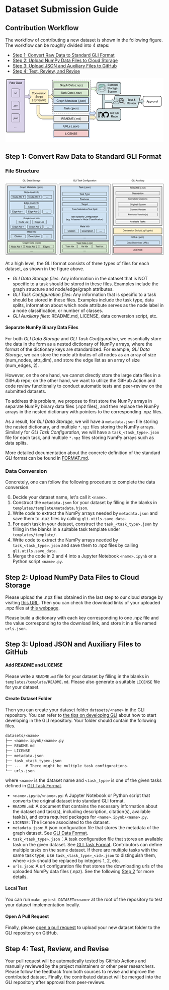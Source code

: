# Dataset Submission Guide

## Contribution Workflow

The workflow of contributing a new dataset is shown in the following figure. The workflow can be roughly divided into 4 steps:

- [Step 1: Convert Raw Data to Standard GLI Format](#step-1-convert-raw-data-to-standard-gli-format)
- [Step 2: Upload NumPy Data Files to Cloud Storage](#step-2-upload-numpy-data-files-to-cloud-storage)
- [Step 3: Upload JSON and Auxiliary Files to GitHub](#step-3-upload-json-and-auxiliary-files-to-github)
- [Step 4: Test, Review, and Revise](#step-4-test-review-and-revise)

![Contribution-Workflow](./img/GLI-Contribution-Workflow.png)

## Step 1: Convert Raw Data to Standard GLI Format


### File Structure

![File-Structure](./img/GLI-File-Structure.png)

At a high level, the GLI format consists of three types of files for each dataset, as shown in the figure above. 

- *GLI Data Storage files*: Any information in the dataset that is NOT specific to a task should be stored in these files. Examples include the graph structure and node/edge/graph attributes.
- *GLI Task Configuration files*: Any information that is specific to a task should be stored in these files. Examples include the task type, data splits, information about which node attribute serves as the node label in a node classification, or number of classes.
- *GLI Auxiliary files*: README.md, LICENSE, data conversion script, etc.


#### Separate NumPy Binary Data Files

For both *GLI Data Storage* and *GLI Task Configuration*, we essentially store the data in the form as a nested dictionary of NumPy arrays, where the format of the dictionary keys are standardized. For example, *GLI Data Storage*, we can store the node attributes of all nodes as an array of size (num_nodes, attr_dim), and store the edge list as an array of size (num_edges, 2). 

However, on the one hand, we cannot directly store the large data files in a GitHub repo; on the other hand, we want to utilize the GitHub Action and code review functionaliy to conduct automatic tests and peer-review on the submitted datasets. 

To address this problem, we propose to first store the NumPy arrays in separate NumPy binary data files (.npz files), and then replace the NumPy arrays in the nested dictionary with pointers to the corresponding .npz files.

As a result, for *GLI Data Storage*, we will have a `metadata.json` file storing the nested dictionary, and multiple `*.npz` files storing the NumPy arrays. Similarly for *GLI Task Configuration*, we will have a `task_<task_type>.json` file for each task, and multiple `*.npz` files storing NumPy arrays such as data splits.

More detailed documentation about the concrete definition of the standard GLI format can be found in [FORMAT.md](./FORMAT.md).

### Data Conversion

Concretely, one can follow the following procedure to complete the data conversion.

0. Decide your dataset name, let's call it `<name>`.
1. Construct the `metadata.json` for your dataset by filling in the blanks in `templates/template/metadata.hjson`.
2. Write code to extract the NumPy arrays needed by `metadata.json` and save them to .npz files by calling `gli.utils.save_data`.
3. For each task in your dataset, construct the `task_<task_type>.json` by filling in the blanks in a suitable task template under `templates/template/`.
4. Write code to extract the NumPy arrays needed by `task_<task_type>.json` and save them to .npz files by calling `gli.utils.save_data`.
5. Merge the code in 2 and 4 into a Jupyter Notebook `<name>.ipynb` or a Python script `<name>.py`.



## Step 2: Upload NumPy Data Files to Cloud Storage

Please upload the .npz files obtained in the last step to our cloud storage by visiting [this URL](tinyurl.com/glifileupload). Then you can check the download links of your uploaded .npz files at [this webpage](tinyurl.com/glifilelink). 

Please build a dictionary with each key corresponding to one .npz file and the value corresponding to the download link, and store it in a file named `urls.json`.


## Step 3: Upload JSON and Auxiliary Files to GitHub

#### Add README and LICENSE

Please write a `README.md` file for your dataset by filling in the blanks in `templates/template/README.md`. Please also generate a suitable `LICENSE` file for your dataset.

#### Create Dataset Folder

Then you can create your dataset folder `datasets/<name>` in the GLI repository. You can refer to [the tips on developing GLI](./CONTRIBUTING.md#tips-on-developing-gli) about how to start developing in the GLI repository. Your folder should contain the following files.


```
datasets/<name>
├── <name>.ipynb/<name>.py
├── README.md
├── LICENSE
├── metadata.json
├── task_<task_type>.json
├── ...  # There might be multiple task configurations.
└── urls.json
```

where `<name>` is the dataset name and `<task_type>` is one of the given tasks defined in [GLI Task Format](./FORMAT.md#gli-task-format).

- `<name>.ipynb/<name>.py`: A Jupyter Notebook or Python script that converts the original dataset into standard GLI format.
- `README.md`: A document that contains the necessary information about the dataset and task(s), including description, citation(s), available task(s), and extra required packages for `<name>.ipynb/<name>.py`.
- `LICENSE`: The license associated to the dataset.
- `metadata.json`: A json configuration file that stores the metadata of the graph dataset. See [GLI Data Format](./FORMAT.md#gli-data-format).
- `task_<task_type>.json`：A task configuration file that stores an available task on the given dataset. See [GLI Task Format](./FORMAT.md#gli-task-format). Contributors can define multiple tasks on the same dataset. If there are multiple tasks with the same task type, use `task_<task_type>_<id>.json` to distinguish them, where `<id>` should be replaced by integers 1, 2, etc.
- `urls.json`: A url configuration file that stores the downloading urls of the uploaded NumPy data files (.npz). See the following [Step 2](#step-2-upload-numpy-data-files-to-cloud-storage) for more details.


#### Local Test

You can run `make pytest DATASET=<name>` at the root of the repository to test your dataset implementation locally.

#### Open A Pull Request

Finally, please [open a pull request](https://github.com/Graph-Learning-Benchmarks/gli/pulls?q=is%3Apr+is%3Aopen) to upload your new dataset folder to the GLI repository on GitHub.

## Step 4: Test, Review, and Revise

Your pull request will be automatically tested by GitHub Actions and manually reviewed by the project maintainers or other peer researchers. Please follow the feedback from both sources to revise and improve the contributed dataset. Finally, the contributed dataset will be merged into the GLI repository after approval from peer-reviews.

